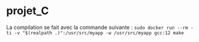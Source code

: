 # projet_C

La compilation se fait avec la commande suivante :
   `sudo docker run --rm -ti -v "$(realpath .)":/usr/src/myapp -w /usr/src/myapp gcc:12 make`